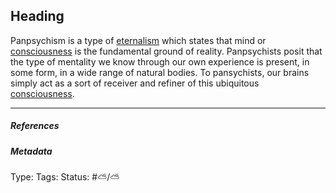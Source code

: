 ## Heading

Panpsychism is a type of [eternalism](Eternalism.md) which states that mind or [consciousness](Consciousness.md) is the fundamental ground of reality. Panpsychists posit that the type of mentality we know through our own experience is present, in some form, in a wide range of natural bodies. To pansychists, our brains simply act as a sort of receiver and refiner of this ubiquitous [consciousness](Consciousness.md).

---

##### References

##### Metadata

Type: 
Tags:
Status: #⛅️/⛅️
